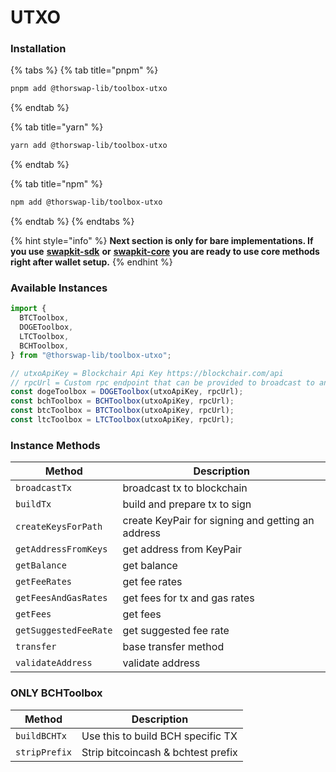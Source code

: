 # UTXO

### Installation

{% tabs %}
{% tab title="pnpm" %}
```bash
pnpm add @thorswap-lib/toolbox-utxo
```
{% endtab %}

{% tab title="yarn" %}
```bash
yarn add @thorswap-lib/toolbox-utxo
```
{% endtab %}

{% tab title="npm" %}
```bash
npm add @thorswap-lib/toolbox-utxo
```
{% endtab %}
{% endtabs %}

{% hint style="info" %}
**Next section is only for bare implementations. If you use** [**swapkit-sdk**](../install-swapkit-sdk.md) **or** [**swapkit-core**](../../references/swapkit-sdk-methods/core.md) **you are ready to use core methods right after wallet setup.**
{% endhint %}

### Available Instances

```typescript
import {
  BTCToolbox,
  DOGEToolbox,
  LTCToolbox,
  BCHToolbox,
} from "@thorswap-lib/toolbox-utxo";

// utxoApiKey = Blockchair Api Key https://blockchair.com/api
// rpcUrl = Custom rpc endpoint that can be provided to broadcast to and fetch data from blockchain
const dogeToolbox = DOGEToolbox(utxoApiKey, rpcUrl);
const bchToolbox = BCHToolbox(utxoApiKey, rpcUrl);
const btcToolbox = BTCToolbox(utxoApiKey, rpcUrl);
const ltcToolbox = LTCToolbox(utxoApiKey, rpcUrl);
```

### Instance Methods

| Method                | Description                                       |
| --------------------- | ------------------------------------------------- |
| `broadcastTx`         | broadcast tx to blockchain                        |
| `buildTx`             | build and prepare tx to sign                      |
| `createKeysForPath`   | create KeyPair for signing and getting an address |
| `getAddressFromKeys`  | get address from KeyPair                          |
| `getBalance`          | get balance                                       |
| `getFeeRates`         | get fee rates                                     |
| `getFeesAndGasRates`  | get fees for tx and gas rates                     |
| `getFees`             | get fees                                          |
| `getSuggestedFeeRate` | get suggested fee rate                            |
| `transfer`            | base transfer method                              |
| `validateAddress`     | validate address                                  |

### ONLY BCHToolbox

| Method        | Description                        |
| ------------- | ---------------------------------- |
| `buildBCHTx`  | Use this to build BCH specific TX  |
| `stripPrefix` | Strip bitcoincash & bchtest prefix |

